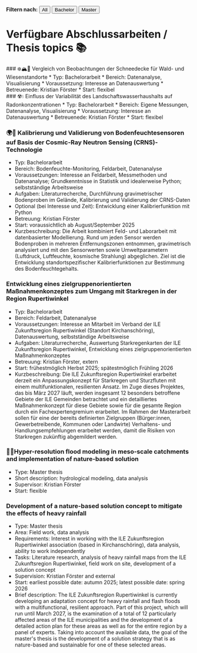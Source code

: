 
<p>
  <strong>Filtern nach:</strong>
  <button onclick="filterThemen('all')">All</button>
  <button onclick="filterThemen('bachelor')">Bachelor</button>
  <button onclick="filterThemen('master')">Master</button>
</p>

<script>
  function filterThemen(art) {
    const themen = document.querySelectorAll('.thema');
    themen.forEach(el => {
      if (art === 'all' || el.classList.contains(art)) {
        el.style.display = 'block';
      } else {
        el.style.display = 'none';
      }
    });
  }
</script>


# Verfügbare Abschlussarbeiten / Thesis topics 📚

<div class="thema bachelor" markdown="1">
### ❄️🏔️🌲 Vergleich von Beobachtungen der Schneedecke für Wald- und Wiesenstandorte
* Typ: Bachelorarbeit
* Bereich: Datenanalyse, Visualisierung
* Voraussetzung: Interesse an Datenauswertung
* Betreuenede: Kristian Förster
* Start: flexibel

</div>

<div class="thema bachelor" markdown="1">
### ☢️💧 Einfluss der Variabilität des Landschaftswasserhaushalts auf Radonkonzentrationen
* Typ: Bachelorarbeit
* Bereich: Eigene Messungen, Datenanalyse, Visualisierung
* Voraussetzung: Interesse an Datenauswertung
* Betreuenede: Kristian Förster
* Start: flexibel

</div>

<div class="thema bachelor" markdown="1">

### 🌍📡 Kalibrierung und Validierung von Bodenfeuchtesensoren auf Basis der Cosmic-Ray Neutron Sensing (CRNS)-Technologie
* Typ: Bachelorarbeit
* Bereich: Bodenfeuchte-Monitoring, Feldarbeit, Datenanalyse
* Voraussetzungen: Interesse an Feldarbeit, Messmethoden und Datenanalyse; Grundkenntnisse in Statistik und idealerweise Python; selbstständige Arbeitsweise
* Aufgaben: Literaturrecherche, Durchführung gravimetrischer Bodenproben im Gelände, Kalibrierung und Validierung der CRNS-Daten
* Optional (bei Interesse und Zeit): Entwicklung einer Kalibrierfunktion mit Python
* Betreuung: Kristian Förster
* Start: voraussichtlich ab August/September 2025
* Kurzbeschreibung: Die Arbeit kombiniert Feld- und Laborarbeit mit datenbasierter Modellierung. Rund um jeden Sensor werden Bodenproben in mehreren Entfernungszonen entnommen, gravimetrisch analysiert und mit den Sensorwerten sowie Umweltparametern (Luftdruck, Luftfeuchte, kosmische Strahlung) abgeglichen. Ziel ist die Entwicklung standortspezifischer Kalibrierfunktionen zur Bestimmung des Bodenfeuchtegehalts.

</div>

<div class="thema bachelor" markdown="1">

### Entwicklung eines zielgruppenorientierten Maßnahmenkonzeptes zum Umgang mit Starkregen in der Region Rupertiwinkel
* Typ: Bachelorarbeit
* Bereich: Feldarbeit, Datenanalyse
* Voraussetzungen: Interesse an Mitarbeit im Verband der ILE Zukunftsregion Rupertiwinkel (Standort Kirchanschöring), Datenauswertung, selbstständige Arbeitsweise
* Aufgaben: Literaturrecherche, Auswertung Starkregenkarten der ILE Zukunftsregion Rupertiwinkel, Entwicklung eines zielgruppenorientierten Maßnahmenkonzeptes
* Betreuung: Kristian Förster, extern
* Start: frühestmöglich Herbst 2025; spätestmöglich Frühling 2026
* Kurzbeschreibung: Die ILE Zukunftsregion Rupertiwinkel erarbeitet derzeit ein Anpassungskonzept für Starkregen und Sturzfluten mit einem multifunktionalen, resilienten Ansatz. Im Zuge dieses Projektes, das bis März 2027 läuft, werden insgesamt 12 besonders betroffene Gebiete der ILE Gemeinden betrachtet und ein detailliertes Maßnahmenkonzept für diese Gebiete sowie für die gesamte Region durch ein Fachexpertengremium erarbeitet. Im Rahmen der Masterarbeit sollen für eine der bereits definierten Zielgruppen (Bürger:innen, Gewerbetreibende, Kommunen oder Landwirte) Verhaltens- und Handlungsempfehlungen erarbeitet werden, damit die Risiken von Starkregen zukünftig abgemildert werden.

</div>


<div class="thema master" markdown="1">

### 🌊🌱Hyper-resolution flood modeling in meso-scale catchments and implementation of nature-based solution
* Type: Master thesis
* Short description: hydrological modeling, data analysis
* Supervisor: Kristian Förster
* Start: flexible

</div>

<div class="thema master" markdown="1">

### Development of a nature-based solution concept to mitigate the effects of heavy rainfall
* Type: Master thesis
* Area: Field work, data analysis
* Requirements: Interest in working with the ILE Zukunftsregion Rupertiwinkel association (based in Kirchanschöring), data analysis, ability to work independently
* Tasks: Literature research, analysis of heavy rainfall maps from the ILE Zukunftsregion Rupertiwinkel, field work on site, development of a solution concept
* Supervision: Kristian Förster and external
* Start: earliest possible date: autumn 2025; latest possible date: spring 2026
* Brief description: The ILE Zukunftsregion Rupertiwinkel is currently developing an adaptation concept for heavy rainfall and flash floods with a multifunctional, resilient approach. Part of this project, which will run until March 2027, is the examination of a total of 12 particularly affected areas of the ILE municipalities and the development of a detailed action plan for these areas as well as for the entire region by a panel of experts. Taking into account the available data, the goal of the master's thesis is the development of a solution strategy that is as nature-based and sustainable for one of these selected areas.
</div>



<!-- Weitere Themen einfach im gleichen Format anhängen -->
